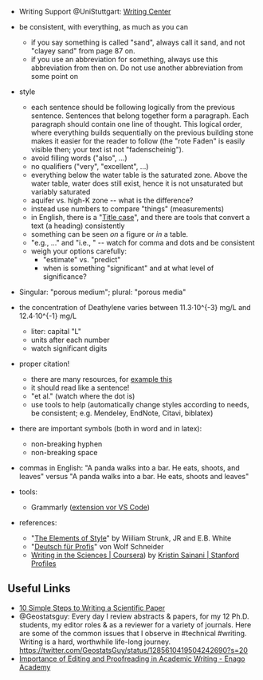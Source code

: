 - Writing Support @UniStuttgart: [Writing Center](https://www.sz.uni-stuttgart.de/en/writing_center/mainpage/)

- be consistent, with everything, as much as you can
    - if you say something is called "sand", always call it sand, and not "clayey sand" from page 87 on.
    - if you use an abbreviation for something, always use this abbreviation from then on. Do not use another abbreviation from some point on

- style
    - each sentence should be following logically from the previous sentence. Sentences that belong together form a paragraph. Each paragraph should contain one line of thought. This logical order, where everything builds sequentially on the previous building stone makes it easier for the reader to follow (the "rote Faden" is easily visible then; your text ist not "fadenscheinig").
    - avoid filling words ("also", ...)
    - no qualifiers ("very", "excellent", ...)
    - everything below the water table is the saturated zone. Above the water table, water does still exist, hence it is not unsaturated but variably saturated
    - aquifer vs. high-K zone -- what is the difference?
    - instead use numbers to compare "things" (measurements)
    - in English, there is a "[Title case](https://en.wikipedia.org/wiki/Title_case)", and there are tools that convert a text (a heading) consistently
    - something can be seen *on* a figure or *in* a table.
    - "e.g., ..." and "i.e., " -- watch for comma and dots and be consistent
    - weigh your options carefully:
        - "estimate" vs. "predict"
        - when is something "significant" and at what level of significance?
        
- Singular: "porous medium"; plural: "porous media"

- the concentration of Deathylene varies between 11.3⋅10^{-3} mg/L and 12.4⋅10^{-1} mg/L
    - liter: capital "L"
    - units after each number
    - watch significant digits
    
- proper citation!
    - there are many resources, for [example this](http://tim.thorpeallen.net/Courses/Reference/Citations.html)
    - it should read like a sentence!
    - "et al." (watch where the dot is)
    - use tools to help (automatically change styles according to needs, be consistent; e.g. Mendeley, EndNote, Citavi, biblatex)
    
    
- there are important symbols (both in word and in latex):
    - non-breaking hyphen
    - non-breaking space 
    
- commas in English:
    "A panda walks into a bar. He eats, shoots, and leaves" versus "A panda walks into a bar. He eats, shoots and leaves"
    
    
- tools:
    - Grammarly ([extension vor VS Code](https://github.com/znck/grammarly))
    
- references:
    - "[The Elements of Style](https://en.wikipedia.org/wiki/The_Elements_of_Style)" by Wiiliam Strunk, JR and E.B. White
    - "[Deutsch für Profis](https://www.buecher.de/shop/humor/deutsch-fuer-profis/schneider-wolf/products_products/detail/prod_id/07603956/)" von Wolf Schneider
    - [Writing in the Sciences | Coursera](https://www.coursera.org/learn/sciwrite)) by [Kristin Sainani | Stanford Profiles](https://profiles.stanford.edu/kristin-sainani?tab=bio)


## Useful Links
- [10 Simple Steps to Writing a Scientific Paper](https://spie.org/news/photonics-focus/janfeb-2020/how-to-write-a-scientific-paper?SSO=1)
- @Geostatsguy: Every day I review abstracts & papers, for my 12 Ph.D. students, my editor roles & as a reviewer for a variety of journals. Here are some of the common issues that I observe in #technical #writing. Writing is a hard, worthwhile life-long journey. https://twitter.com/GeostatsGuy/status/1285610419504242690?s=20
- [Importance of Editing and Proofreading in Academic Writing - Enago Academy](https://www.enago.com/academy/importance-of-proofreading-and-editing-in-academic-writing/)